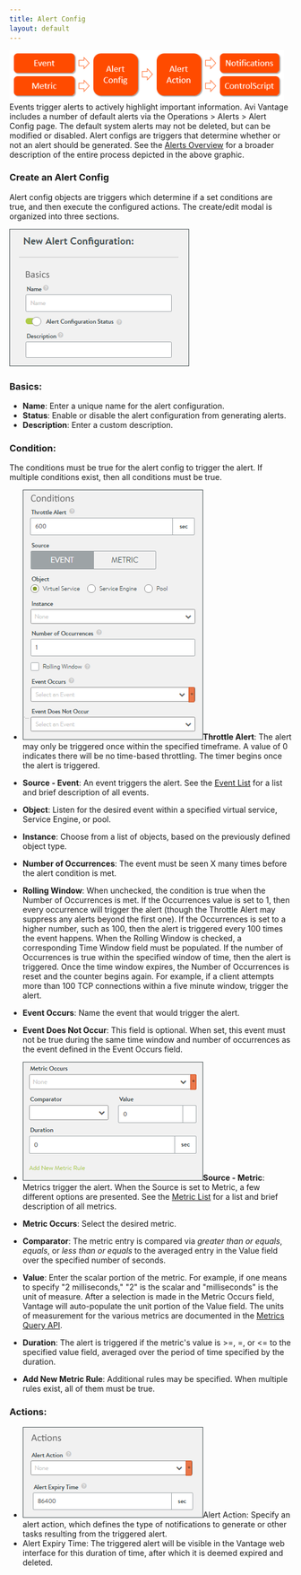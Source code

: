 ```yaml
---
title: Alert Config
layout: default
---
```

<a href="img/Alert-Workflow.png"><img class=" wp-image-8402 alignright" src="img/Alert-Workflow.png" alt="Alert Workflow" width="490" height="89"></a>Events trigger alerts to actively highlight important information. Avi Vantage includes a number of default alerts via the Operations &gt; Alerts &gt; Alert Config page. The default system alerts may not be deleted, but can be modified or disabled. Alert configs are triggers that determine whether or not an alert should be generated. See the <a href="/docs/16.2.2/alerts-overview">Alerts Overview</a> for a broader description of the entire process depicted in the above graphic.

### Create an Alert Config

Alert config objects are triggers which determine if a set conditions are true, and then execute the configured actions. The create/edit modal is organized into three sections.

<a href="img/AlertConfig-1.png"><img class="size-full wp-image-7490 alignright" src="img/AlertConfig-1.png" alt="AlertConfig-1" width="321" height="245"></a>

### Basics:

* **Name**: Enter a unique name for the alert configuration.
* **Status**: Enable or disable the alert configuration from generating alerts.
* **Description**: Enter a custom description. 

 

### Condition:

The conditions must be true for the alert config to trigger the alert. If multiple conditions exist, then all conditions must be true.

* <a href="img/AlertConfig-2.png"><img class="size-full wp-image-7491 alignright" src="img/AlertConfig-2.png" alt="AlertConfig-2" width="322" height="446"></a>**Throttle Alert**: The alert may only be triggered once within the specified timeframe. A value of 0 indicates there will be no time-based throttling. The timer begins once the alert is triggered.
* **Source - Event**: An event triggers the alert.  See the <a href="/docs/16.2.2/events-list">Event List</a> for a list and brief description of all events.
* **Object**: Listen for the desired event within a specified virtual service, Service Engine, or pool.
* **Instance**: Choose from a list of objects, based on the previously defined object type.
* **Number of Occurrences**: The event must be seen X many times before the alert condition is met.
* **Rolling Window**: When unchecked, the condition is true when the Number of Occurrences is met. If the Occurrences value is set to 1, then every occurrence will trigger the alert (though the Throttle Alert may suppress any alerts beyond the first one). If the Occurrences is set to a higher number, such as 100, then the alert is triggered every 100 times the event happens. When the Rolling Window is checked, a corresponding Time Window field must be populated. If the number of Occurrences is true within the specified window of time, then the alert is triggered. Once the time window expires, the Number of Occurrences is reset and the counter begins again. For example, if a client attempts more than 100 TCP connections within a five minute window, trigger the alert.

* **Event Occurs**: Name the event that would trigger the alert.
* **Event Does Not Occur**: This field is optional. When set, this event must not be true during the same time window and number of occurrences as the event defined in the Event Occurs field. 

 

* **<a href="img/AlertConfig-3.png"><img class="size-full wp-image-7492 alignright" src="img/AlertConfig-3.png" alt="AlertConfig-3" width="322" height="212"></a>Source - Metric**:  Metrics trigger the alert. When the Source is set to Metric, a few different options are presented. See the <a href="/docs/16.2.2/metrics-list">Metric List</a> for a list and brief description of all metrics.
* **Metric Occurs**:  Select the desired metric.
* **Comparator**: The metric entry is compared via *greater than or equals*, *equals*, or *less than or equals* to the averaged entry in the Value field over the specified number of seconds.
* **Value**: Enter the scalar portion of the metric. For example, if one means to specify "2 milliseconds," "2" is the scalar and "milliseconds" is the unit of measure. After a selection is made in the Metric Occurs field, Vantage will auto-populate the unit portion of the Value field. The units of measurement for the various metrics are documented in the <a href="/docs/api-guide/api-guide-metrics-query-api/">Metrics Query API</a>.
* **Duration**: The alert is triggered if the metric's value is &gt;=, =, or &lt;= to the specified value field, averaged over the period of time specified by the duration.
* **Add New Metric Rule**: Additional rules may be specified. When multiple rules exist, all of them must be true. 

 

### Actions:

* <a href="img/AlertConfig-4.png"><img class="size-full wp-image-7493 alignright" src="img/AlertConfig-4.png" alt="AlertConfig-4" width="322" height="162"></a>Alert Action: Specify an alert action, which defines the type of notifications to generate or other tasks resulting from the triggered alert.
* Alert Expiry Time: The triggered alert will be visible in the Vantage web interface for this duration of time, after which it is deemed expired and deleted. 

 

 

